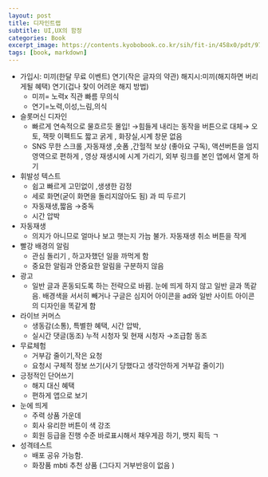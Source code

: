 ```yaml
---
layout: post
title: 디자인트랩
subtitle: UI,UX의 함정
categories: Book
excerpt_image: https://contents.kyobobook.co.kr/sih/fit-in/458x0/pdt/9788934961581.jpg
tags: [book, markdown]
---
```


- 가입시: 미끼(한달 무료 이벤트) 연기(작은 글자의 약관) 해지시:미끼(해지하면 버리게될 혜택) 연기(겁나 찾이 어려운 해지 방법)
  - 미끼= 노력x 직관 빠름 무의식
  - 연기=노력,이성,느림,의식
- 슬롯머신 디자인
  - 빠르게 연속적으로 물흐르듯 몰입! →힘들게 내리는 동작을 버튼으로 대체→ 오토, 잭팟 이펙트도 짧고 굵게 , 화장실,시계 창문 없음
  - SNS 무한 스크롤 ,자동재생 ,숏폼 ,간헐적 보상 (좋아요 구독), 액션버튼을 엄지영역으로 편하게 , 영상 재생시에 시계 가리기, 외부 링크를 본인 앱에서 열게 하기
- 휘발성 텍스트
  - 쉽고 빠르게 고민없이 ,생생한 감정
  - 세로 화면(굳이 화면을 돌리지않아도 됨) 과 띠 두르기
  - 자동재생,짧음 →중독
  - 시간 압박
- 자동재생
  - 의지가 아니므로 얼마나 보고 햇는지 가늠 불가. 자동재생 취소 버튼을 작게
- 빨강 배경의 알림
  - 관심 돌리기 , 하고자했던 일을 까먹게 함
  - 중요한 알림과 안중요한 알림을 구분하지 않음
- 광고
  - 일반 글과 혼동되도록 하는 전략으로 바뀜. 눈에 띄게 하지 않고 일반 글과 똑같음. 배경색을 서서히 빼거나 구글은 심지어 아이콘을 ad와 일반 사이트 아이콘의 디자인을 똑같게 함
- 라이브 커머스
  - 생동감(소통), 특별한 혜택, 시간 압박,
  - 실시간 댓글(동조) 누적 시청자 및 현재 시청자 →조급함 동조
- 무료체험
  - 거부감 줄이기,작은 요청
  - 요청시 구체적 정보 쓰기(사기 당했다고 생각안하게 거부감 줄이기)
- 긍정적인 단어쓰기
  - 해지 대신 혜택
  - 편하게 앱으로 보기
- 눈에 띄게
  - 주력 상품 가운데
  - 회사 유리한 버튼이 색 강조
  - 회원 등급을 진행 수준 바로표시해서 채우게끔 하기, 뱃지 획득 ㄱ
- 성격테스트
  - 배포 공유 가능함.
  - 화장품 mbti 추천 상품 (그다지 거부반응이 없음 )
